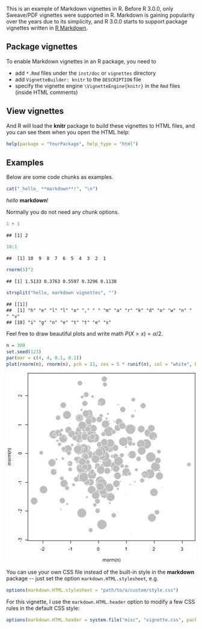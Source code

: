 <!--
%\VignetteEngine{knitr}
%\VignetteIndexEntry{An R Markdown Vignette with knitr}
-->

This is an example of Markdown vignettes in R. Before R 3.0.0, only Sweave/PDF vignettes were supported in R. Markdown is gaining popularity over the years due to its simplicity, and R 3.0.0 starts to support package vignettes written in [R Markdown](http://www.rstudio.com/ide/docs/authoring/using_markdown).

## Package vignettes

To enable Markdown vignettes in an R package, you need to

- add `*.Rmd` files under the `inst/doc` or `vignettes` directory
- add `VignetteBuilder: knitr` to the `DESCRIPTION` file
- specify the vignette engine `\VignetteEngine{knitr}` in the `Rmd` files (inside HTML comments)

## View vignettes

And R will load the **knitr** package to build these vignettes to HTML files, and you can see them when you open the HTML help:


```r
help(package = "YourPackage", help_type = "html")
```


## Examples

Below are some code chunks as examples.


```r
cat("_hello_ **markdown**!", "\n")
```

_hello_ **markdown**! 


Normally you do not need any chunk options.


```r
1 + 1
```

```
## [1] 2
```

```r
10:1
```

```
##  [1] 10  9  8  7  6  5  4  3  2  1
```

```r
rnorm(5)^2
```

```
## [1] 1.5133 0.3763 0.5597 0.3296 0.1138
```

```r
strsplit("hello, markdown vignettes", "")
```

```
## [[1]]
##  [1] "h" "e" "l" "l" "o" "," " " "m" "a" "r" "k" "d" "o" "w" "n" " " "v"
## [18] "i" "g" "n" "e" "t" "t" "e" "s"
```


Feel free to draw beautiful plots and write math $P(X>x)=\alpha/2$.


```r
n = 300
set.seed(123)
par(mar = c(4, 4, 0.1, 0.1))
plot(rnorm(n), rnorm(n), pch = 21, cex = 5 * runif(n), col = "white", bg = "gray")
```

![plot of chunk unnamed-chunk-3](figure/unnamed-chunk-3.png) 


You can use your own CSS file instead of the built-in style in the **markdown** package -- just set the option `markdown.HTML.stylesheet`, e.g.


```r
options(markdown.HTML.stylesheet = "path/to/a/custom/style.css")
```


For this vignette, I use the `markdown.HTML.header` option to modify a few CSS rules in the default CSS style:


```r
options(markdown.HTML.header = system.file("misc", "vignette.css", package = "knitr"))
```
